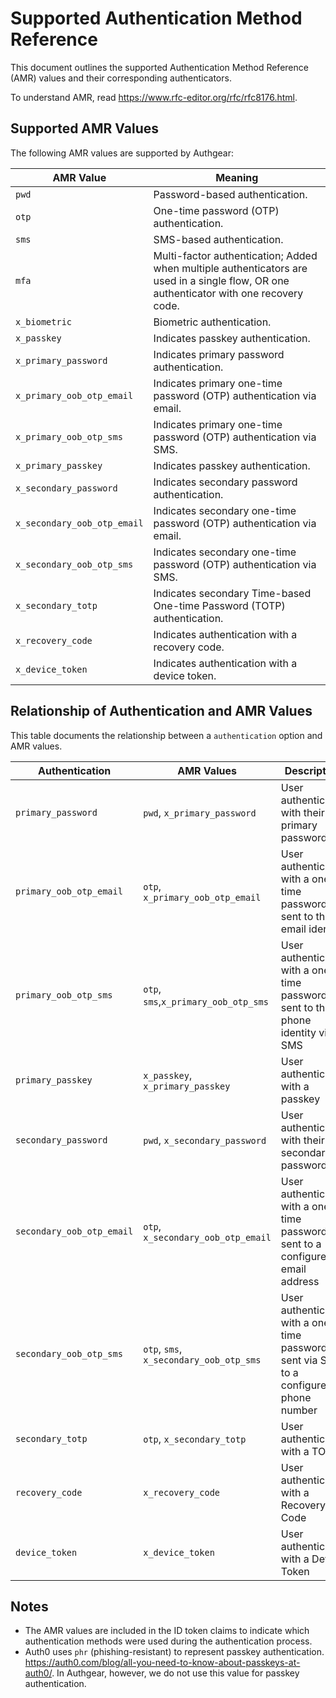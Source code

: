 # Supported Authentication Method Reference

This document outlines the supported Authentication Method Reference (AMR) values and their corresponding authenticators.

To understand AMR, read https://www.rfc-editor.org/rfc/rfc8176.html.

## Supported AMR Values

The following AMR values are supported by Authgear:

| AMR Value                   | Meaning                                                                                                                                 |
| --------------------------- | --------------------------------------------------------------------------------------------------------------------------------------- |
| `pwd`                       | Password-based authentication.                                                                                                          |
| `otp`                       | One-time password (OTP) authentication.                                                                                                 |
| `sms`                       | SMS-based authentication.                                                                                                               |
| `mfa`                       | Multi-factor authentication; Added when multiple authenticators are used in a single flow, OR one authenticator with one recovery code. |
| `x_biometric`               | Biometric authentication.                                                                                                               |
| `x_passkey`                 | Indicates passkey authentication.                                                                                                       |
| `x_primary_password`        | Indicates primary password authentication.                                                                                              |
| `x_primary_oob_otp_email`   | Indicates primary one-time password (OTP) authentication via email.                                                                     |
| `x_primary_oob_otp_sms`     | Indicates primary one-time password (OTP) authentication via SMS.                                                                       |
| `x_primary_passkey`         | Indicates passkey authentication.                                                                                                       |
| `x_secondary_password`      | Indicates secondary password authentication.                                                                                            |
| `x_secondary_oob_otp_email` | Indicates secondary one-time password (OTP) authentication via email.                                                                   |
| `x_secondary_oob_otp_sms`   | Indicates secondary one-time password (OTP) authentication via SMS.                                                                     |
| `x_secondary_totp`          | Indicates secondary Time-based One-time Password (TOTP) authentication.                                                                 |
| `x_recovery_code`           | Indicates authentication with a recovery code.                                                                                          |
| `x_device_token`            | Indicates authentication with a device token.                                                                                           |

## Relationship of Authentication and AMR Values

This table documents the relationship between a `authentication` option and AMR values.

| Authentication            | AMR Values                              | Description                                                                           |
| ------------------------- | --------------------------------------- | ------------------------------------------------------------------------------------- |
| `primary_password`        | `pwd`, `x_primary_password`             | User authenticates with their primary password                                        |
| `primary_oob_otp_email`   | `otp`, `x_primary_oob_otp_email`        | User authenticates with a one-time password sent to their email identity              |
| `primary_oob_otp_sms`     | `otp`, `sms`,`x_primary_oob_otp_sms`    | User authenticates with a one-time password sent to their phone identity via SMS      |
| `primary_passkey`         | `x_passkey`, `x_primary_passkey`        | User authenticates with a passkey                                                     |
| `secondary_password`      | `pwd`, `x_secondary_password`           | User authenticates with their secondary password                                      |
| `secondary_oob_otp_email` | `otp`, `x_secondary_oob_otp_email`      | User authenticates with a one-time password sent to a configured email address        |
| `secondary_oob_otp_sms`   | `otp`, `sms`, `x_secondary_oob_otp_sms` | User authenticates with a one-time password sent via SMS to a configured phone number |
| `secondary_totp`          | `otp`, `x_secondary_totp`               | User authenticates with a TOTP                                                        |
| `recovery_code`           | `x_recovery_code`                       | User authenticates with a Recovery Code                                               |
| `device_token`            | `x_device_token`                        | User authenticates with a Device Token                                                |

## Notes

- The AMR values are included in the ID token claims to indicate which authentication methods were used during the authentication process.
- Auth0 uses `phr` (phishing-resistant) to represent passkey authentication. https://auth0.com/blog/all-you-need-to-know-about-passkeys-at-auth0/. In Authgear, however, we do not use this value for passkey authentication.
